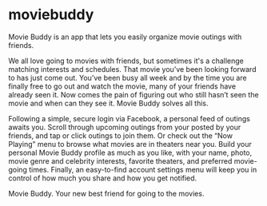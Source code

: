 moviebuddy
==========

Movie Buddy is an app that lets you easily organize movie outings with friends.

We all love going to movies with friends, but sometimes it's a challenge matching interests and schedules. That movie you’ve been looking forward to has just come out. You’ve been busy all week and by the time you are finally free to go out and watch the movie, many of your friends have already seen it. Now comes the pain of figuring out who still hasn’t seen the movie and when can they see it. Movie Buddy solves all this. 

Following a simple, secure login via Facebook, a personal feed of outings awaits you. Scroll through upcoming outings from your posted by your friends, and tap or click outings to join them. Or check out the “Now Playing” menu to browse what movies are in theaters near you. Build your personal Movie Buddy profile as much as you like, with your name, photo, movie genre and celebrity interests, favorite theaters, and preferred movie-going times. Finally, an easy-to-find account settings menu will keep you in control of how much you share and how you get notified. 

Movie Buddy. Your new best friend for going to the movies.
